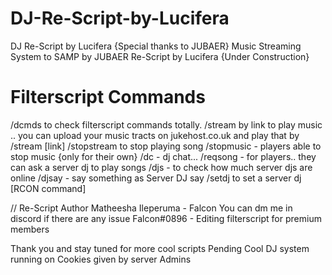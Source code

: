 # DJ-Re-Script-by-Lucifera
DJ Re-Script by Lucifera {Special thanks to JUBAER}
Music Streaming System to SAMP by JUBAER
Re-Script by Lucifera {Under Construction}

# Filterscript Commands
/dcmds to check filterscript commands totally. 
/stream by link to play music .. you can upload your music tracts on jukehost.co.uk and play that by /stream [link]
/stopstream to stop playing song
/stopmusic - players able to stop music {only for their own}
/dc - dj chat... 
/reqsong - for players.. they can ask a server dj to play songs
/djs - to check how much server djs are online
/djsay - say something as Server DJ say
/setdj to set a server dj [RCON command]

// Re-Script Author Matheesha Ileperuma - Falcon
You can dm me in discord if there are any issue 
Falcon#0896 - 
Editing filterscript for premium members

Thank you and stay tuned for more cool scripts 
Pending 
  Cool DJ system running on Cookies given by server Admins
